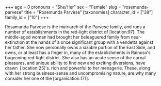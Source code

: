 +++
age = 0
pronouns = "She/Her"
sex = "Female"
slug = "rosemunda-parvese"
title = "Rosemunda Parvèse"
[taxonomies]
character_id = ["38"]
family_id = ["10"]
+++

Rosamunda Parvese is the matriarch of the Parvese family, and runs a number of establishments in the red-light district of \[location:97\]. The middle-aged woman had brought her beleaguered family from near-extinction at the hands of a once significant group with a vendetta against her father. She now personally owns a sizable portion of the East Side, and owns, or at least has a finger in, many of the establishments in Rainoso's bugeoning red-light district. She also has an acute sense of the carnal pleasures, and unique ability to find new and exciting diversions, have drawn  \[location:25\]'s. rich and powerful to her menagerie. These, along with her strong business-sense and uncompromising nature, are why many consider her one of the \[organisation:171\].

